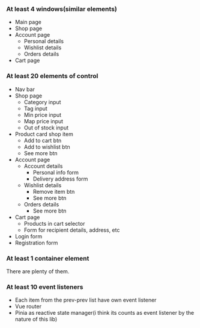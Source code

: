 ### At least 4 windows(similar elements)

- Main page
- Shop page
- Account page
  - Personal details
  - Wishlist details
  - Orders details
- Cart page

### At least 20 elements of control
- Nav bar
- Shop page
  - Category input
  - Tag input
  - Min price input
  - Map price input
  - Out of stock input
- Product card shop item
  - Add to cart btn
  - Add to wishlist btn
  - See more btn
- Account page
  - Account details
    - Personal info form
    - Delivery address form
  - Wishlist details
    - Remove item btn
    - See more btn
  - Orders details
    - See more btn
- Cart page
  - Products in cart selector
  - Form for recipient details, address, etc
- Login form
- Registration form

### At least 1 container element
There are plenty of them. 

### At least 10 event listeners
- Each item from the prev-prev list have own event listener
- Vue router
- Pinia as reactive state manager(i think its counts as event listener by the nature of this lib)
